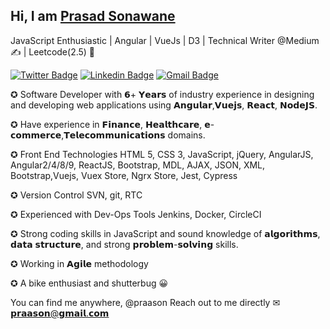 ## Hi, I am [Prasad Sonawane](https://github.com/praason)
JavaScript Enthusiastic | Angular | VueJs | D3 | Technical Writer @Medium ✍️ | Leetcode(2.5) 🌟

[![Twitter Badge](https://img.shields.io/badge/-@praason-1ca0f1?style=flat-square&labelColor=1ca0f1&logo=twitter&logoColor=white&link=https://https://twitter.com/praason)](https://twitter.com/praason) [![Linkedin Badge](https://img.shields.io/badge/-praason-blue?style=flat-square&logo=Linkedin&logoColor=white&link=https://www.linkedin.com/in/praason/)](https://www.linkedin.com/in/praason/)
[![Gmail Badge](https://img.shields.io/badge/-praason@gmail.com-c14438?style=flat-square&logo=Gmail&logoColor=white&link=mailto:praason@gmail.com)](mailto:praason)
<!---
praason/praason is a ✨ special ✨ repository because its `README.md` (this file) appears on your GitHub profile.
You can click the Preview link to take a look at your changes.
--->
✪ Software Developer with 𝟲+ 𝗬𝗲𝗮𝗿𝘀 of industry experience in designing and developing web applications using 𝗔𝗻𝗴𝘂𝗹𝗮𝗿,𝗩𝘂𝗲𝗷𝘀, 𝗥𝗲𝗮𝗰𝘁, 𝗡𝗼𝗱𝗲𝗝𝗦. 

✪ Have experience in 𝗙𝗶𝗻𝗮𝗻𝗰𝗲, 𝗛𝗲𝗮𝗹𝘁𝗵𝗰𝗮𝗿𝗲, 𝗲-𝗰𝗼𝗺𝗺𝗲𝗿𝗰𝗲,𝗧𝗲𝗹𝗲𝗰𝗼𝗺𝗺𝘂𝗻𝗶𝗰𝗮𝘁𝗶𝗼𝗻𝘀 domains.

✪ Front End Technologies
HTML 5, CSS 3, JavaScript, jQuery, AngularJS, Angular2/4/8/9, ReactJS, Bootstrap, MDL, AJAX, JSON, XML, Bootstrap,Vuejs, Vuex Store, Ngrx Store, Jest, Cypress

✪ Version Control
SVN, git, RTC

✪ Experienced with Dev-Ops Tools 
Jenkins, Docker, CircleCI

✪ Strong coding skills in JavaScript and sound knowledge of 𝗮𝗹𝗴𝗼𝗿𝗶𝘁𝗵𝗺𝘀, 𝗱𝗮𝘁𝗮 𝘀𝘁𝗿𝘂𝗰𝘁𝘂𝗿𝗲, and strong 𝗽𝗿𝗼𝗯𝗹𝗲𝗺-𝘀𝗼𝗹𝘃𝗶𝗻𝗴 skills.

✪ Working in 𝗔𝗴𝗶𝗹𝗲 methodology

✪ A bike enthusiast and shutterbug 😀

You can find me anywhere, @praason
Reach out to me directly ✉ 𝗽𝗿𝗮𝗮𝘀𝗼𝗻@𝗴𝗺𝗮𝗶𝗹.𝗰𝗼𝗺
